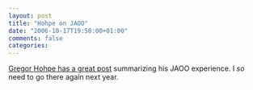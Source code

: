 ```yaml
---
layout: post
title: "Hohpe on JAOO"
date: "2006-10-17T19:50:00+01:00"
comments: false
categories: 
---
```


<p><a href="http://www.eaipatterns.com/ramblings/47_jaoo.html">Gregor Hohpe has a great post</a> summarizing his JAOO experience. I <em>so</em> need to go there again next year.</p>


